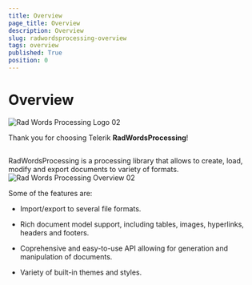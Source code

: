 ```yaml
---
title: Overview
page_title: Overview
description: Overview
slug: radwordsprocessing-overview
tags: overview
published: True
position: 0
---
```


# Overview

![Rad Words Processing Logo 02](images/RadWordsProcessing_Logo_02.png)

Thank you for choosing Telerik __RadWordsProcessing__!
      

## 

RadWordsProcessing is a processing library that allows to create, load, modify and export documents to variety of formats.
        ![Rad Words Processing Overview 02](images/RadWordsProcessing_Overview_02.png)

Some of the features are:
        

* Import/export to several file formats.
            

* Rich document model support, including tables, images, hyperlinks, headers and footers.
            

* Coprehensive and easy-to-use API allowing for generation and manipulation of documents.
            

* Variety of built-in themes and styles.
            

